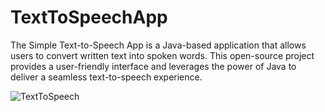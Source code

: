 # TextToSpeechApp
The Simple Text-to-Speech App is a Java-based application that allows users to convert written text into spoken words. This open-source project provides a user-friendly interface and leverages the power of Java to deliver a seamless text-to-speech experience.

![TextToSpeech](https://github.com/thekirankumarv/TextToSpeechApp/assets/98585389/4beb39fe-25c2-4d1a-9f5b-7e2d50fdf158)
